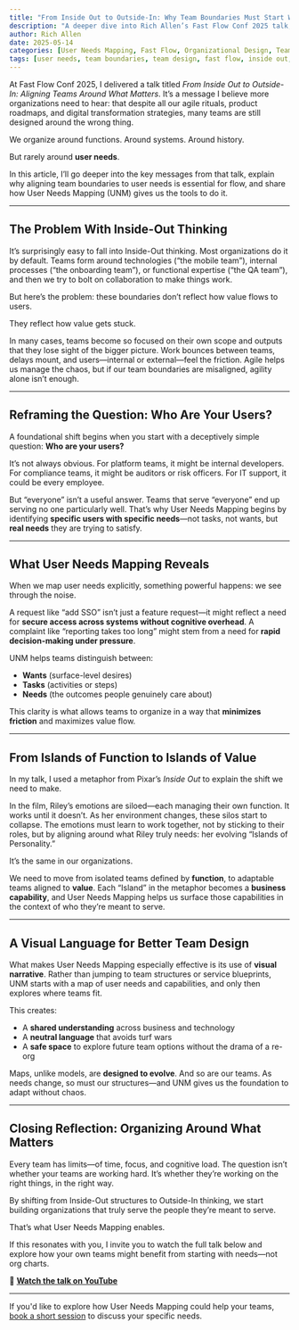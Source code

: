 ```yaml
---
title: "From Inside Out to Outside-In: Why Team Boundaries Must Start With User Needs"
description: "A deeper dive into Rich Allen’s Fast Flow Conf 2025 talk, exploring how User Needs Mapping helps teams escape functional silos and organize around what really matters—user needs."
author: Rich Allen
date: 2025-05-14
categories: [User Needs Mapping, Fast Flow, Organizational Design, Team Topologies]
tags: [user needs, team boundaries, team design, fast flow, inside out, outside in, capability mapping]
---
```


At Fast Flow Conf 2025, I delivered a talk titled *From Inside Out to Outside-In: Aligning Teams Around What Matters*. It’s a message I believe more organizations need to hear: that despite all our agile rituals, product roadmaps, and digital transformation strategies, many teams are still designed around the wrong thing.

We organize around functions. Around systems. Around history.

But rarely around **user needs**.

In this article, I’ll go deeper into the key messages from that talk, explain why aligning team boundaries to user needs is essential for flow, and share how User Needs Mapping (UNM) gives us the tools to do it.

---

## The Problem With Inside-Out Thinking

It’s surprisingly easy to fall into Inside-Out thinking. Most organizations do it by default. Teams form around technologies (“the mobile team”), internal processes (“the onboarding team”), or functional expertise (“the QA team”), and then we try to bolt on collaboration to make things work.

But here’s the problem: these boundaries don’t reflect how value flows to users.

They reflect how value gets stuck.

In many cases, teams become so focused on their own scope and outputs that they lose sight of the bigger picture. Work bounces between teams, delays mount, and users—internal or external—feel the friction. Agile helps us manage the chaos, but if our team boundaries are misaligned, agility alone isn’t enough.

---

## Reframing the Question: Who Are Your Users?

A foundational shift begins when you start with a deceptively simple question: **Who are your users?**

It’s not always obvious. For platform teams, it might be internal developers. For compliance teams, it might be auditors or risk officers. For IT support, it could be every employee.

But “everyone” isn’t a useful answer. Teams that serve “everyone” end up serving no one particularly well. That’s why User Needs Mapping begins by identifying **specific users with specific needs**—not tasks, not wants, but **real needs** they are trying to satisfy.

---

## What User Needs Mapping Reveals

When we map user needs explicitly, something powerful happens: we see through the noise.

A request like “add SSO” isn’t just a feature request—it might reflect a need for **secure access across systems without cognitive overhead**. A complaint like “reporting takes too long” might stem from a need for **rapid decision-making under pressure**.

UNM helps teams distinguish between:

- **Wants** (surface-level desires)  
- **Tasks** (activities or steps)  
- **Needs** (the outcomes people genuinely care about)

This clarity is what allows teams to organize in a way that **minimizes friction** and maximizes value flow.

---

## From Islands of Function to Islands of Value

In my talk, I used a metaphor from Pixar’s *Inside Out* to explain the shift we need to make.

In the film, Riley’s emotions are siloed—each managing their own function. It works until it doesn’t. As her environment changes, these silos start to collapse. The emotions must learn to work together, not by sticking to their roles, but by aligning around what Riley truly needs: her evolving “Islands of Personality.”

It’s the same in our organizations.

We need to move from isolated teams defined by **function**, to adaptable teams aligned to **value**. Each “Island” in the metaphor becomes a **business capability**, and User Needs Mapping helps us surface those capabilities in the context of who they’re meant to serve.

---

## A Visual Language for Better Team Design

What makes User Needs Mapping especially effective is its use of **visual narrative**. Rather than jumping to team structures or service blueprints, UNM starts with a map of user needs and capabilities, and only then explores where teams fit.

This creates:

- A **shared understanding** across business and technology  
- A **neutral language** that avoids turf wars  
- A **safe space** to explore future team options without the drama of a re-org  

Maps, unlike models, are **designed to evolve**. And so are our teams. As needs change, so must our structures—and UNM gives us the foundation to adapt without chaos.

---

## Closing Reflection: Organizing Around What Matters

Every team has limits—of time, focus, and cognitive load. The question isn’t whether your teams are working hard. It’s whether they’re working on the right things, in the right way.

By shifting from Inside-Out structures to Outside-In thinking, we start building organizations that truly serve the people they’re meant to serve.

That’s what User Needs Mapping enables.

If this resonates with you, I invite you to watch the full talk below and explore how your own teams might benefit from starting with needs—not org charts.

🎥 **[Watch the talk on YouTube](https://www.youtube.com/watch?v=UYbTZzvk_C0)**

---

If you'd like to explore how User Needs Mapping could help your teams, [book a short session](/contact) to discuss your specific needs.
